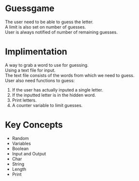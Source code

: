 # Guessgame
The user need to be able to guess the letter.<br />
A limit is also set on number of guesses.<br />
User is always notified of number of remaining guesses.
# Implimentation
A way to grab a word to use for guessing.<br />
Using a text file for input.<br />
The text file consists of the words from which we need to guess.<br />
User also need functions to guess:
  1. If the user has actually inputed a single letter.
  2. If the inputted letter is in the hidden word.
  3. Print letters.
  4. A counter variable to limit guesses.
# Key Concepts
* Random
* Variables
* Boolean
* Input and Output
* Char
* String
* Length
* Print

